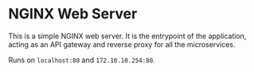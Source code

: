 # NGINX Web Server

This is a simple NGINX web server. It is the entrypoint of the application, acting as an API gateway and reverse proxy for all the microservices.

Runs on `localhost:80` and `172.10.10.254:80`. 
